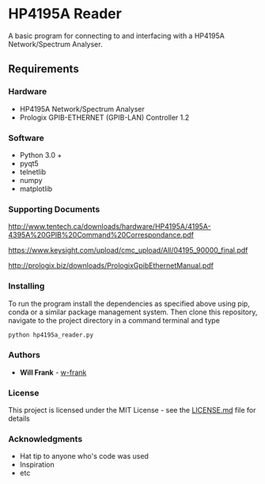 # HP4195A Reader

A basic program for connecting to and interfacing with a HP4195A Network/Spectrum Analyser.

## Requirements

### Hardware
- HP4195A Network/Spectrum Analyser
- Prologix GPIB-ETHERNET (GPIB-LAN) Controller 1.2

### Software
- Python 3.0 +
- pyqt5
- telnetlib
- numpy
- matplotlib

### Supporting Documents
http://www.tentech.ca/downloads/hardware/HP4195A/4195A-4395A%20GPIB%20Command%20Correspondance.pdf

https://www.keysight.com/upload/cmc_upload/All/04195_90000_final.pdf

http://prologix.biz/downloads/PrologixGpibEthernetManual.pdf

### Installing

To run the program install the dependencies as specified above using pip, conda or a similar package management system. Then clone this repository, navigate to the project directory in a command terminal and type

```python
python hp4195a_reader.py
```

### Authors

* **Will Frank** - [w-frank](https://github.com/w-frank)

### License

This project is licensed under the MIT License - see the [LICENSE.md](LICENSE.md) file for details

### Acknowledgments

* Hat tip to anyone who's code was used
* Inspiration
* etc

